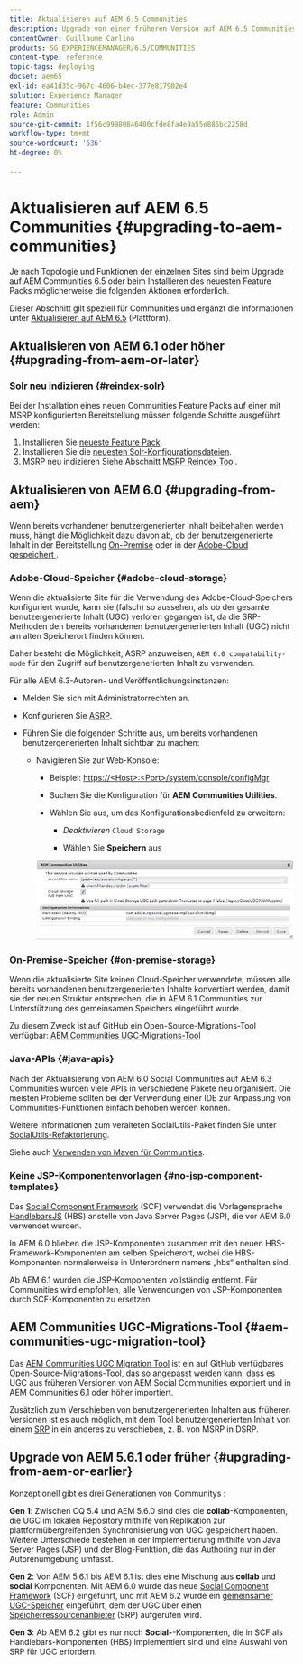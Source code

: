 ```yaml
---
title: Aktualisieren auf AEM 6.5 Communities
description: Upgrade von einer früheren Version auf AEM 6.5 Communities
contentOwner: Guillaume Carlino
products: SG_EXPERIENCEMANAGER/6.5/COMMUNITIES
content-type: reference
topic-tags: deploying
docset: aem65
exl-id: ea41d35c-967c-4606-b4ec-377e817902e4
solution: Experience Manager
feature: Communities
role: Admin
source-git-commit: 1f56c99980846400cfde8fa4e9a55e885bc2258d
workflow-type: tm+mt
source-wordcount: '636'
ht-degree: 0%

---
```


# Aktualisieren auf AEM 6.5 Communities {#upgrading-to-aem-communities}

Je nach Topologie und Funktionen der einzelnen Sites sind beim Upgrade auf AEM Communities 6.5 oder beim Installieren des neuesten Feature Packs möglicherweise die folgenden Aktionen erforderlich.

Dieser Abschnitt gilt speziell für Communities und ergänzt die Informationen unter [Aktualisieren auf AEM 6.5](/help/sites-deploying/upgrade.md) (Plattform).

## Aktualisieren von AEM 6.1 oder höher {#upgrading-from-aem-or-later}

### Solr neu indizieren {#reindex-solr}

Bei der Installation eines neuen Communities Feature Packs auf einer mit MSRP konfigurierten Bereitstellung müssen folgende Schritte ausgeführt werden:

1. Installieren Sie [neueste Feature Pack](/help/communities/deploy-communities.md#latestfeaturepack).
1. Installieren Sie die [neuesten Solr-Konfigurationsdateien](/help/communities/msrp.md#upgrading).
1. MSRP neu indizieren
Siehe Abschnitt [MSRP Reindex Tool](/help/communities/msrp.md#msrp-reindex-tool).

## Aktualisieren von AEM 6.0 {#upgrading-from-aem}

Wenn bereits vorhandener benutzergenerierter Inhalt beibehalten werden muss, hängt die Möglichkeit dazu davon ab, ob der benutzergenerierte Inhalt in der Bereitstellung [On-Premise](#on-premise-storage) oder in der [Adobe-Cloud gespeichert ](#adobe-cloud-storage).

### Adobe-Cloud-Speicher {#adobe-cloud-storage}

Wenn die aktualisierte Site für die Verwendung des Adobe-Cloud-Speichers konfiguriert wurde, kann sie (falsch) so aussehen, als ob der gesamte benutzergenerierte Inhalt (UGC) verloren gegangen ist, da die SRP-Methoden den bereits vorhandenen benutzergenerierten Inhalt (UGC) nicht am alten Speicherort finden können.

Daher besteht die Möglichkeit, ASRP anzuweisen, `AEM 6.0 compatability-mode` für den Zugriff auf benutzergenerierten Inhalt zu verwenden.

Für alle AEM 6.3-Autoren- und Veröffentlichungsinstanzen:

* Melden Sie sich mit Administratorrechten an.
* Konfigurieren Sie [ASRP](/help/communities/asrp.md).
* Führen Sie die folgenden Schritte aus, um bereits vorhandenen benutzergenerierten Inhalt sichtbar zu machen:

   * Navigieren Sie zur Web-Konsole:

      * Beispiel: [https://&lt;Host>:&lt;Port>/system/console/configMgr](https://localhost:4502/system/console/configMgr)

      * Suchen Sie die Konfiguration für **AEM Communities Utilities**.
      * Wählen Sie aus, um das Konfigurationsbedienfeld zu erweitern:

         * *Deaktivieren* `Cloud Storage`

         * Wählen Sie **Speichern** aus

     ![Dienstprogramme](assets/utilities.png)

### On-Premise-Speicher {#on-premise-storage}

Wenn die aktualisierte Site keinen Cloud-Speicher verwendete, müssen alle bereits vorhandenen benutzergenerierten Inhalte konvertiert werden, damit sie der neuen Struktur entsprechen, die in AEM 6.1 Communities zur Unterstützung des gemeinsamen Speichers eingeführt wurde.

Zu diesem Zweck ist auf GitHub ein Open-Source-Migrations-Tool verfügbar:
[AEM Communities UGC-Migrations-Tool](https://github.com/Adobe-Marketing-Cloud/communities-ugc-migration)

### Java-APIs {#java-apis}

Nach der Aktualisierung von AEM 6.0 Social Communities auf AEM 6.3 Communities wurden viele APIs in verschiedene Pakete neu organisiert. Die meisten Probleme sollten bei der Verwendung einer IDE zur Anpassung von Communities-Funktionen einfach behoben werden können.

Weitere Informationen zum veralteten SocialUtils-Paket finden Sie unter [SocialUtils-Refaktorierung](/help/communities/socialutils.md).

Siehe auch [Verwenden von Maven für Communities](/help/communities/maven.md).

### Keine JSP-Komponentenvorlagen {#no-jsp-component-templates}

Das [Social Component Framework](/help/communities/scf.md) (SCF) verwendet die Vorlagensprache [HandlebarsJS](https://handlebarsjs.com/) (HBS) anstelle von Java Server Pages (JSP), die vor AEM 6.0 verwendet wurden.

In AEM 6.0 blieben die JSP-Komponenten zusammen mit den neuen HBS-Framework-Komponenten am selben Speicherort, wobei die HBS-Komponenten normalerweise in Unterordnern namens „hbs“ enthalten sind.

Ab AEM 6.1 wurden die JSP-Komponenten vollständig entfernt. Für Communities wird empfohlen, alle Verwendungen von JSP-Komponenten durch SCF-Komponenten zu ersetzen.

## AEM Communities UGC-Migrations-Tool {#aem-communities-ugc-migration-tool}

Das [AEM Communities UGC Migration Tool](https://github.com/Adobe-Marketing-Cloud/communities-ugc-migration) ist ein auf GitHub verfügbares Open-Source-Migrations-Tool, das so angepasst werden kann, dass es UGC aus früheren Versionen von AEM Social Communities exportiert und in AEM Communities 6.1 oder höher importiert.

Zusätzlich zum Verschieben von benutzergenerierten Inhalten aus früheren Versionen ist es auch möglich, mit dem Tool benutzergenerierten Inhalt von einem [SRP](/help/communities/working-with-srp.md) in ein anderes zu verschieben, z. B. von MSRP in DSRP.

## Upgrade von AEM 5.6.1 oder früher {#upgrading-from-aem-or-earlier}

Konzeptionell gibt es drei Generationen von Communitys :

**Gen 1**: Zwischen CQ 5.4 und AEM 5.6.0 sind dies die **collab**-Komponenten, die UGC im lokalen Repository mithilfe von Replikation zur plattformübergreifenden Synchronisierung von UGC gespeichert haben. Weitere Unterschiede bestehen in der Implementierung mithilfe von Java Server Pages (JSP) und der Blog-Funktion, die das Authoring nur in der Autorenumgebung umfasst.

**Gen 2**: Von AEM 5.6.1 bis AEM 6.1 ist dies eine Mischung aus **collab** und **social** Komponenten. Mit AEM 6.0 wurde das neue [Social Component Framework](/help/communities/scf.md) (SCF) eingeführt, und mit AEM 6.2 wurde ein [gemeinsamer UGC-Speicher](/help/communities/working-with-srp.md) eingeführt, dem der UGC über einen [Speicherressourcenanbieter](/help/communities/srp.md) (SRP) aufgerufen wird.

**Gen 3**: Ab AEM 6.2 gibt es nur noch **Social-**-Komponenten, die in SCF als Handlebars-Komponenten (HBS) implementiert sind und eine Auswahl von SRP für UGC erfordern.
